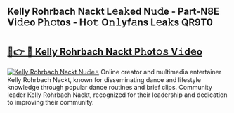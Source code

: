 ## Kelly Rohrbach Nackt L𝚎a𝚔ed N𝚞𝚍e - Part-N8E Vi𝚍𝚎o P𝚑𝚘tos - H𝚘𝚝 O𝚗𝚕yf𝚊ns L𝚎a𝚔s QR9T0

# <h2><a href="http://kfb015i.oniu.top/?m=Kelly+Rohrbach+Nackt">🔗👉 🔴 Kelly Rohrbach Nackt P𝚑ot𝚘𝚜 V𝚒d𝚎o</a></h2>

[![Kelly Rohrbach Nackt Nu𝚍e𝚜](https://i.imgur.com/0qMVB7G.gif)](http://kfb015i.oniu.top/?m=Kelly+Rohrbach+Nackt)
Online creator and multimedia entertainer Kelly Rohrbach Nackt, known for disseminating dance and lifestyle knowledge through popular dance routines and brief clips. Community leader Kelly Rohrbach Nackt, recognized for their leadership and dedication to improving their community.  
